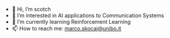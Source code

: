 - 👋 Hi, I’m scotch
- 👀 I’m interested in AI applications to Communication Systems
- 🌱 I’m currently learning Reinforcement Learning
- 📫 How to reach me: marco.skocaj@unibo.it

<!---
mscotch/mscotch is a ✨ special ✨ repository because its `README.md` (this file) appears on your GitHub profile.
You can click the Preview link to take a look at your changes.
--->
